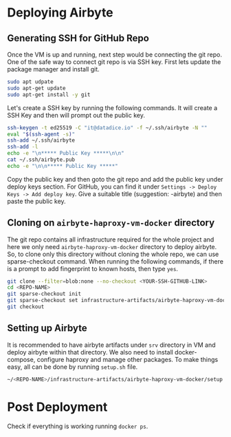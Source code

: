 # Deploying Airbyte

## Generating SSH for GitHub Repo

Once the VM is up and running, next step would be connecting the git repo. One of the safe way to connect git repo is via SSH key. First lets update the package manager and install git.

```bash
sudo apt udpate
sudo apt-get update
sudo apt-get install -y git
```

Let's create a SSH key by running the following commands. It will create a SSH Key and then will prompt out the public key.

```bash
ssh-keygen -t ed25519 -C "it@datadice.io" -f ~/.ssh/airbyte -N ""
eval "$(ssh-agent -s)"
ssh-add ~/.ssh/airbyte
ssh-add -l
echo -e "\n***** Public Key *****\n\n"
cat ~/.ssh/airbyte.pub
echo -e "\n\n***** Public Key *****"
```

Copy the public key and then goto the git repo and add the public key under deploy keys section. For GitHub, you can find it under `Settings -> Deploy Keys -> Add deploy key`. Give a suitable title (suggestion: <PROJECT-NAME>-airbyte) and then paste the public key.

## Cloning on `airbyte-haproxy-vm-docker` directory

The git repo contains all infrastructure required for the whole project and here we only need `airbyte-haproxy-vm-docker` directory to deploy airbyte. So, to clone only this directory without cloning the whole repo, we can use sparse-checkout command. When running the following commands, if there is a prompt to add fingerprint to known hosts, then type `yes`.

```bash
git clone --filter=blob:none --no-checkout <YOUR-SSH-GITHUB-LINK>
cd <REPO-NAME>
git sparse-checkout init
git sparse-checkout set infrastructure-artifacts/airbyte-haproxy-vm-docker
git checkout
```

## Setting up Airbyte

It is recommended to have airbyte artifacts under `srv` directory in VM and deploy airbyte within that directory. We also need to install docker-compose, configure haproxy and manage other packages. To make things easy, all can be done by running `setup.sh` file.

```bash
~/<REPO-NAME>/infrastructure-artifacts/airbyte-haproxy-vm-docker/setup.sh
```

# Post Deployment

Check if everything is working running `docker ps`.
